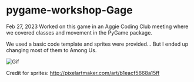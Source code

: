 # pygame-workshop-Gage

Feb 27, 2023
Worked on this game in an Aggie Coding Club meeting where we covered classes and movement in the PyGame package.

We used a basic code template and sprites were provided... But I ended up changing most of them to Among Us.

![Gif](https://github.com/GageHoweTamu/pygame-workshop-Gage/blob/master/New.gif)

Credit for sprites: http://pixelartmaker.com/art/b1eacf5668a15ff
